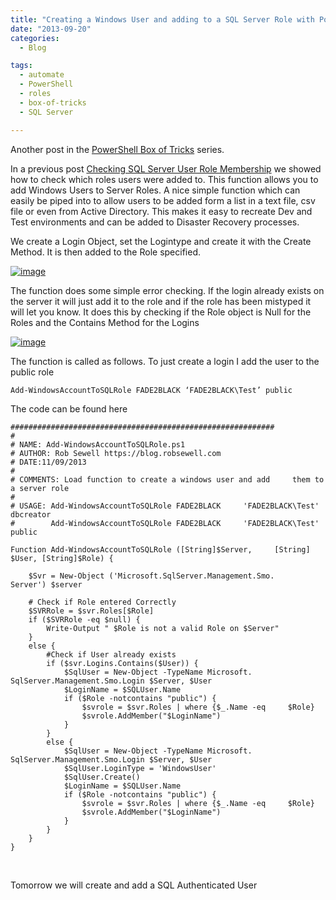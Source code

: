 ```yaml
---
title: "Creating a Windows User and adding to a SQL Server Role with PowerShell"
date: "2013-09-20" 
categories:
  - Blog

tags:
  - automate
  - PowerShell
  - roles
  - box-of-tricks
  - SQL Server

---
```

<P>Another post in the <A href="https://blog.robsewell.com/tags/#box-of-tricks" rel=noopener target=_blank>PowerShell Box of Tricks</A> series.</P>
<P>In a previous post <A href="https://blog.robsewell.com/checking-sql-server-user-role-membership-with-powershell/" rel=noopener target=_blank>Checking SQL Server User Role Membership</A> we showed how to check which roles users were added to. This function allows you to add Windows Users to Server Roles. A nice simple function which can easily be piped into to allow users to be added form a list in a text file, csv file or even from Active Directory. This makes it easy to recreate Dev and Test environments and can be added to Disaster Recovery processes.</P>
<P>We create a Login Object, set the Logintype and create it with the Create Method. It is then added to the Role specified.</P>

[![image](https://blog.robsewell.com/assets/uploads/2013/09/image67.png)](https://blog.robsewell.com/assets/uploads/2013/09/image67.png)

The function does some simple error checking. If the login already exists on the server it will just add it to the role and if the role has been mistyped it will let you know. It does this by checking if the Role object is Null for the Roles and the Contains Method for the Logins

[![image](https://blog.robsewell.com/assets/uploads/2013/09/image98.png)](https://blog.robsewell.com/assets/uploads/2013/09/image98.png)

<P>The function is called as follows. To just create a login I add the user to the public role</P>

    Add-WindowsAccountToSQLRole FADE2BLACK ‘FADE2BLACK\Test’ public
    
<P>The code can be found here</P>


    ###########################################################
    #
    # NAME: Add-WindowsAccountToSQLRole.ps1
    # AUTHOR: Rob Sewell https://blog.robsewell.com
    # DATE:11/09/2013
    #
    # COMMENTS: Load function to create a windows user and add     them to a server role
    #
    # USAGE: Add-WindowsAccountToSQLRole FADE2BLACK     'FADE2BLACK\Test' dbcreator
    #        Add-WindowsAccountToSQLRole FADE2BLACK     'FADE2BLACK\Test' public
    
    Function Add-WindowsAccountToSQLRole ([String]$Server,     [String] $User, [String]$Role) {
    
        $Svr = New-Object ('Microsoft.SqlServer.Management.Smo.    Server') $server
    
        # Check if Role entered Correctly
        $SVRRole = $svr.Roles[$Role]
        if ($SVRRole -eq $null) {
            Write-Output " $Role is not a valid Role on $Server"
        }
        else {
            #Check if User already exists
            if ($svr.Logins.Contains($User)) {
                $SqlUser = New-Object -TypeName Microsoft.    SqlServer.Management.Smo.Login $Server, $User
                $LoginName = $SQLUser.Name
                if ($Role -notcontains "public") {
                    $svrole = $svr.Roles | where {$_.Name -eq     $Role}
                    $svrole.AddMember("$LoginName")
                }
            }
            else {
                $SqlUser = New-Object -TypeName Microsoft.    SqlServer.Management.Smo.Login $Server, $User
                $SqlUser.LoginType = 'WindowsUser'
                $SqlUser.Create()
                $LoginName = $SQLUser.Name
                if ($Role -notcontains "public") {
                    $svrole = $svr.Roles | where {$_.Name -eq     $Role}
                    $svrole.AddMember("$LoginName")
                }
            }
        }
    }

<P>&nbsp;</P>
<P>Tomorrow we will create and add a SQL Authenticated User</P>

